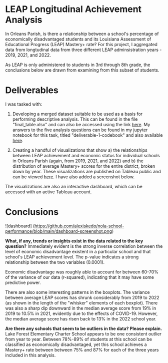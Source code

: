 # LEAP Longitudinal Achievement Analysis 
In Orleans Parish, is there a relationship between a school's percentage of economically disadvantaged students and its Louisiana Assessment of Educational Progress (LEAP) Mastery+ rate? For this project, I aggregated data from longtudinal data from three different LEAP adminsistration years - 2019, 2021, and 2022. 

As LEAP is only administered to students in 3rd through 8th grade, the conclusions below are drawn from examining from this subset of students. 

# Deliverables 
I was tasked with: 

1. Developing a merged dataset suitable to be used as a basis for performing descriptive analysis. This can be found in the file "final_table.xlsx" and can also be accessed using the link [here](https://github.com/alexiskedo/nola-school-performance/blob/main/final_table.xlsx). My answers to the five analysis questions can be found in my jupyter notebook for this task, titled "deliverable-1-codebook" and also available [here](https://github.com/alexiskedo/nola-school-performance/blob/main/deliverable-1-codebook.ipynb). 

2. Creating a handful of visualizations that show a) the relationships between LEAP achievement and economic status for individual schools in Orleans Parish (again, from 2019, 2021, and 2022) and b) the distribution of average Mastery+ scores for the entire district, broken down by year. These visualizations are published on Tableau public and can be viewed [here](https://public.tableau.com/views/LEAPLongitudinalAnalysis/LEAPLongitudinalAnalysis?:language=en-US&:display_count=n&:origin=viz_share_link). I have also added a screenshot below. 

The visualizations are also an interactive dashboard, which can be accessed with an active Tableau account. 


# Conclusions 
![dashboard] (https://github.com/alexiskedo/nola-school-performance/blob/main/dashboard-screenshot.png)

**What, if any, trends or insights exist in the data related to the key question?**
Immediately evident is the strong inverse correlation between the level of economic disadvantage existent in a particular school and that school's LEAP achievement level. The p-value indicates a strong relationship between the two variables (0.0001).

Economic disadvantage was roughly able to account for between 60-70% of the variance of our data (r-squared), indicating that it may have some predictive power. 

There are also some interesting patterns in the boxplots. The variance between average LEAP scores has shrunk considerably from 2019 to 2022 (as shown in the length of the "whisker" elements of each boxplot). There was also a sharp dip downward in the median average score from 19% in 2019 to 10.5% in 2021, evidently due to the effects of COVID-19. However, the median average score has risen back to 13% in the 2022 school year. 

**Are there any schools that seem to be outliers in the data? Please explain.**
Lake Forest Elementary Charter School appears to be one consistent outlier from year to year. Between 78%-89% of students at this school can be classified as economically disadvantaged, yet this school achieves a Mastery+ rate between between 75% and 87% for each of the three years included in this analysis.  


